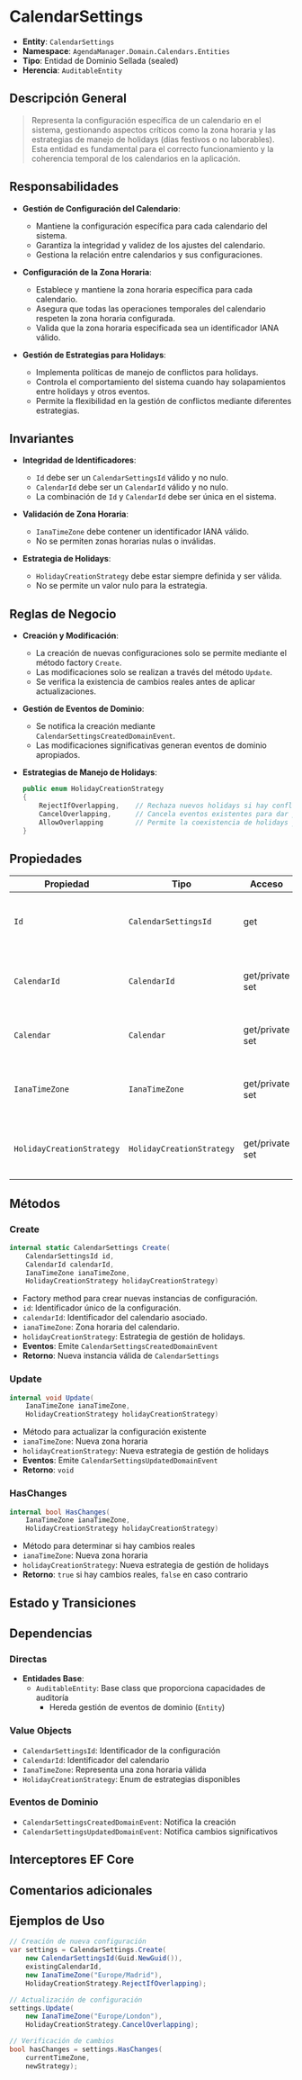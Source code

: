 # CalendarSettings

- **Entity**: `CalendarSettings`
- **Namespace**: `AgendaManager.Domain.Calendars.Entities`
- **Tipo**: Entidad de Dominio Sellada (sealed)
- **Herencia**: `AuditableEntity`

## Descripción General

> Representa la configuración específica de un calendario en el sistema, gestionando aspectos críticos como la zona horaria y las estrategias de manejo de holidays (días festivos o no laborables). Esta entidad es fundamental para el correcto funcionamiento y la coherencia temporal de los calendarios en la aplicación.

## Responsabilidades

- **Gestión de Configuración del Calendario**:
  - Mantiene la configuración específica para cada calendario del sistema.
  - Garantiza la integridad y validez de los ajustes del calendario.
  - Gestiona la relación entre calendarios y sus configuraciones.

- **Configuración de la Zona Horaria**:
  - Establece y mantiene la zona horaria específica para cada calendario.
  - Asegura que todas las operaciones temporales del calendario respeten la zona horaria configurada.
  - Valida que la zona horaria especificada sea un identificador IANA válido.

- **Gestión de Estrategias para Holidays**:
  - Implementa políticas de manejo de conflictos para holidays.
  - Controla el comportamiento del sistema cuando hay solapamientos entre holidays y otros eventos.
  - Permite la flexibilidad en la gestión de conflictos mediante diferentes estrategias.

## Invariantes

- **Integridad de Identificadores**:
  - `Id` debe ser un `CalendarSettingsId` válido y no nulo.
  - `CalendarId` debe ser un `CalendarId` válido y no nulo.
  - La combinación de `Id` y `CalendarId` debe ser única en el sistema.

- **Validación de Zona Horaria**:
  - `IanaTimeZone` debe contener un identificador IANA válido.
  - No se permiten zonas horarias nulas o inválidas.

- **Estrategia de Holidays**:
  - `HolidayCreationStrategy` debe estar siempre definida y ser válida.
  - No se permite un valor nulo para la estrategia.

## Reglas de Negocio

- **Creación y Modificación**:
  - La creación de nuevas configuraciones solo se permite mediante el método factory `Create`.
  - Las modificaciones solo se realizan a través del método `Update`.
  - Se verifica la existencia de cambios reales antes de aplicar actualizaciones.

- **Gestión de Eventos de Dominio**:
  - Se notifica la creación mediante `CalendarSettingsCreatedDomainEvent`.
  - Las modificaciones significativas generan eventos de dominio apropiados.

- **Estrategias de Manejo de Holidays**:

  ```csharp
  public enum HolidayCreationStrategy
  {
      RejectIfOverlapping,    // Rechaza nuevos holidays si hay conflictos
      CancelOverlapping,      // Cancela eventos existentes para dar prioridad al holiday
      AllowOverlapping        // Permite la coexistencia de holidays y otros eventos
  }
  ```

## Propiedades

| Propiedad                 | Tipo                     | Acceso       | Descripción                                                          |
|--------------------------|---------------------------|--------------|----------------------------------------------------------------------|
| `Id`                     | `CalendarSettingsId`      | get         | Identificador único de la configuración. Inmutable tras creación.     |
| `CalendarId`             | `CalendarId`              | get/private set | Identificador del calendario asociado. Inmutable tras creación.   |
| `Calendar`               | `Calendar`                | get/private set | Navegación a la entidad Calendar asociada.                         |
| `IanaTimeZone`           | `IanaTimeZone`            | get/private set | Zona horaria del calendario. Modificable vía Update.              |
| `HolidayCreationStrategy`| `HolidayCreationStrategy` | get/private set | Estrategia de gestión de holidays. Modificable vía Update.        |

## Métodos

### Create

```csharp
internal static CalendarSettings Create(
    CalendarSettingsId id,
    CalendarId calendarId,
    IanaTimeZone ianaTimeZone,
    HolidayCreationStrategy holidayCreationStrategy)
```

- Factory method para crear nuevas instancias de configuración.
- `id`: Identificador único de la configuración.
- `calendarId`: Identificador del calendario asociado.
- `ianaTimeZone`: Zona horaria del calendario.
- `holidayCreationStrategy`: Estrategia de gestión de holidays.
- **Eventos**: Emite `CalendarSettingsCreatedDomainEvent`
- **Retorno**: Nueva instancia válida de `CalendarSettings`

### Update

```csharp
internal void Update(
    IanaTimeZone ianaTimeZone,
    HolidayCreationStrategy holidayCreationStrategy)
```

- Método para actualizar la configuración existente
- `ianaTimeZone`: Nueva zona horaria
- `holidayCreationStrategy`: Nueva estrategia de gestión de holidays
- **Eventos**: Emite `CalendarSettingsUpdatedDomainEvent`
- **Retorno**: `void`

### HasChanges

```csharp
internal bool HasChanges(
    IanaTimeZone ianaTimeZone,
    HolidayCreationStrategy holidayCreationStrategy)
```

- Método para determinar si hay cambios reales
- `ianaTimeZone`: Nueva zona horaria
- `holidayCreationStrategy`: Nueva estrategia de gestión de holidays
- **Retorno**: `true` si hay cambios reales, `false` en caso contrario

## Estado y Transiciones

## Dependencias

### Directas

- **Entidades Base**:
  - `AuditableEntity`: Base class que proporciona capacidades de auditoría
    - Hereda gestión de eventos de dominio (`Entity`)

### Value Objects

- `CalendarSettingsId`: Identificador de la configuración
- `CalendarId`: Identificador del calendario
- `IanaTimeZone`: Representa una zona horaria válida
- `HolidayCreationStrategy`: Enum de estrategias disponibles

### Eventos de Dominio

- `CalendarSettingsCreatedDomainEvent`: Notifica la creación
- `CalendarSettingsUpdatedDomainEvent`: Notifica cambios significativos

## Interceptores EF Core

## Comentarios adicionales

## Ejemplos de Uso

```csharp
// Creación de nueva configuración
var settings = CalendarSettings.Create(
    new CalendarSettingsId(Guid.NewGuid()),
    existingCalendarId,
    new IanaTimeZone("Europe/Madrid"),
    HolidayCreationStrategy.RejectIfOverlapping);

// Actualización de configuración
settings.Update(
    new IanaTimeZone("Europe/London"),
    HolidayCreationStrategy.CancelOverlapping);

// Verificación de cambios
bool hasChanges = settings.HasChanges(
    currentTimeZone,
    newStrategy);
```
